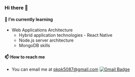 ### Hi there 👋

#### 🌱 I’m currently learning 
<ul>
<li> Web Applications Architecture
<ul>
<li> Hybrid application technologies - React Native
<li> Node.js server architecture 
<li> MongoDB skills
</ul>
</ul>

#### 📫 How to reach me
-  You can email me at pkpk5087@gmail.com 
  [![Gmail Badge](https://img.shields.io/badge/Gmail-d14836?style=flat-square&logo=Gmail&logoColor=white&link=mailto:pkpk5087@gmail.com)](mailto:pkpk5087@gmail.com)
